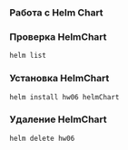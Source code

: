 ### Работа с Helm Chart

### Проверка HelmChart
```shell
helm list
````

### Установка HelmChart
```shell
helm install hw06 helmChart
````

### Удаление HelmChart
```shell
helm delete hw06
````

